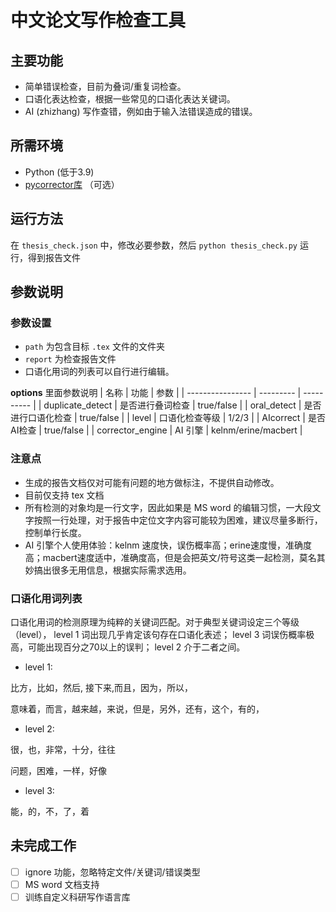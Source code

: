 # 中文论文写作检查工具

## 主要功能
- 简单错误检查，目前为叠词/重复词检查。
- 口语化表达检查，根据一些常见的口语化表达关键词。
- AI (zhizhang) 写作查错，例如由于输入法错误造成的错误。

## 所需环境
- Python (低于3.9)
- [pycorrector库](https://github.com/shibing624/pycorrector) （可选）

## 运行方法

在 ```thesis_check.json``` 中，修改必要参数，然后 ```python thesis_check.py``` 运行，得到报告文件

## 参数说明

### 参数设置
- ``path`` 为包含目标 ```.tex``` 文件的文件夹
- ``report`` 为检查报告文件
- 口语化用词的列表可以自行进行编辑。

**options** 里面参数说明
| 名称               | 功能        | 参数         |
| ---------------- | --------- | ---------- |
| duplicate_detect | 是否进行叠词检查  | true/false |
| oral_detect      | 是否进行口语化检查 | true/false |
| level            | 口语化检查等级   | 1/2/3      |
| AIcorrect        | 是否AI检查    | true/false |
| corrector_engine | AI 引擎     | kelnm/erine/macbert      |

### 注意点
- 生成的报告文档仅对可能有问题的地方做标注，不提供自动修改。
- 目前仅支持 tex 文档
- 所有检测的对象均是一行文字，因此如果是 MS word 的编辑习惯，一大段文字按照一行处理，对于报告中定位文字内容可能较为困难，建议尽量多断行，控制单行长度。
- AI 引擎个人使用体验：kelnm 速度快，误伤概率高；erine速度慢，准确度高；macbert速度适中，准确度高，但是会把英文/符号这类一起检测，莫名其妙搞出很多无用信息，根据实际需求选用。

### 口语化用词列表 

口语化用词的检测原理为纯粹的关键词匹配。对于典型关键词设定三个等级（level），
level 1 词出现几乎肯定该句存在口语化表述；
level 3 词误伤概率极高，可能出现百分之70以上的误判；
level 2 介于二者之间。

- level 1:

比方，比如，然后, 接下来,而且，因为，所以，

意味着，而言，越来越，来说，但是，另外，还有，这个，有的，

- level 2:

很，也，非常，十分，往往

问题，困难，一样，好像

- level 3:

能，的，不，了，着

## 未完成工作
- [ ] ignore 功能，忽略特定文件/关键词/错误类型
- [ ] MS word 文档支持
- [ ] 训练自定义科研写作语言库
